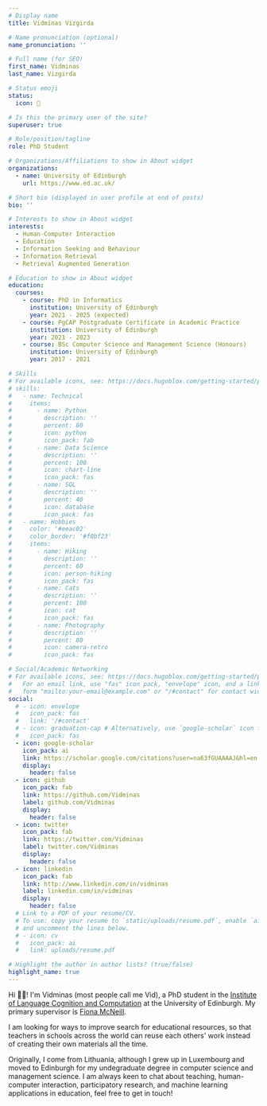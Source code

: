 ```yaml
---
# Display name
title: Vidminas Vizgirda

# Name pronunciation (optional)
name_pronunciation: ''

# Full name (for SEO)
first_name: Vidminas
last_name: Vizgirda

# Status emoji
status:
  icon: 🍵

# Is this the primary user of the site?
superuser: true

# Role/position/tagline
role: PhD Student

# Organizations/Affiliations to show in About widget
organizations:
  - name: University of Edinburgh
    url: https://www.ed.ac.uk/

# Short bio (displayed in user profile at end of posts)
bio: ''

# Interests to show in About widget
interests:
  - Human-Computer Interaction
  - Education
  - Information Seeking and Behaviour
  - Information Retrieval
  - Retrieval Augmented Generation

# Education to show in About widget
education:
  courses:
    - course: PhD in Informatics
      institution: University of Edinburgh
      year: 2021 - 2025 (expected)
    - course: PgCAP Postgraduate Certificate in Academic Practice
      institution: University of Edinburgh
      year: 2021 - 2023
    - course: BSc Computer Science and Management Science (Honours)
      institution: University of Edinburgh
      year: 2017 - 2021

# Skills
# For available icons, see: https://docs.hugoblox.com/getting-started/page-builder/#icons
# skills:
#   - name: Technical
#     items:
#       - name: Python
#         description: ''
#         percent: 80
#         icon: python
#         icon_pack: fab
#       - name: Data Science
#         description: ''
#         percent: 100
#         icon: chart-line
#         icon_pack: fas
#       - name: SQL
#         description: ''
#         percent: 40
#         icon: database
#         icon_pack: fas
#   - name: Hobbies
#     color: '#eeac02'
#     color_border: '#f0bf23'
#     items:
#       - name: Hiking
#         description: ''
#         percent: 60
#         icon: person-hiking
#         icon_pack: fas
#       - name: Cats
#         description: ''
#         percent: 100
#         icon: cat
#         icon_pack: fas
#       - name: Photography
#         description: ''
#         percent: 80
#         icon: camera-retro
#         icon_pack: fas

# Social/Academic Networking
# For available icons, see: https://docs.hugoblox.com/getting-started/page-builder/#icons
#   For an email link, use "fas" icon pack, "envelope" icon, and a link in the
#   form "mailto:your-email@example.com" or "/#contact" for contact widget.
social:
  # - icon: envelope
  #   icon_pack: fas
  #   link: '/#contact'
  # - icon: graduation-cap # Alternatively, use `google-scholar` icon from `ai` icon pack
  #   icon_pack: fas
  - icon: google-scholar
    icon_pack: ai
    link: https://scholar.google.com/citations?user=na63fGUAAAAJ&hl=en
    display:
      header: false
  - icon: github
    icon_pack: fab
    link: https://github.com/Vidminas
    label: github.com/Vidminas
    display:
      header: false
  - icon: twitter
    icon_pack: fab
    link: https://twitter.com/Vidminas
    label: twitter.com/Vidminas
    display:
      header: false
  - icon: linkedin
    icon_pack: fab
    link: http://www.linkedin.com/in/vidminas
    label: linkedin.com/in/vidminas
    display:
      header: false
  # Link to a PDF of your resume/CV.
  # To use: copy your resume to `static/uploads/resume.pdf`, enable `ai` icons in `params.yaml`,
  # and uncomment the lines below.
  # - icon: cv
  #   icon_pack: ai
  #   link: uploads/resume.pdf

# Highlight the author in author lists? (true/false)
highlight_name: true
---
```


Hi 👋😊! I'm Vidminas (most people call me Vid), a PhD student in the [Institute of Language Cognition and Computation](https://web.inf.ed.ac.uk/ilcc) at the University of Edinburgh. My primary supervisor is [Fiona McNeill](https://homepages.inf.ed.ac.uk/fmcneill/).

I am looking for ways to improve search for educational resources, so that teachers in schools across the world can reuse each others' work instead of creating their own materials all the time.

Originally, I come from Lithuania, although I grew up in Luxembourg and moved to Edinburgh for my undegraduate degree in computer science and management science. I am always keen to chat about teaching, human-computer interaction, participatory research, and machine learning applications in education, feel free to get in touch!

